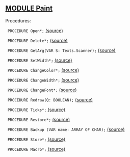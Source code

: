 
## [MODULE Paint](https://github.com/io-core/Paint/blob/main/Paint.Mod)

Procedures:


<code>  PROCEDURE Open*;</code> [(source)](https://github.com/io-core/Paint/blob/main/Paint.Mod#L15)


<code>  PROCEDURE Delete*;</code> [(source)](https://github.com/io-core/Paint/blob/main/Paint.Mod#L36)


<code>  PROCEDURE GetArg(VAR S: Texts.Scanner);</code> [(source)](https://github.com/io-core/Paint/blob/main/Paint.Mod#L45)


<code>  PROCEDURE SetWidth*;</code> [(source)](https://github.com/io-core/Paint/blob/main/Paint.Mod#L54)


<code>  PROCEDURE ChangeColor*;</code> [(source)](https://github.com/io-core/Paint/blob/main/Paint.Mod#L60)


<code>  PROCEDURE ChangeWidth*;</code> [(source)](https://github.com/io-core/Paint/blob/main/Paint.Mod#L68)


<code>  PROCEDURE ChangeFont*;</code> [(source)](https://github.com/io-core/Paint/blob/main/Paint.Mod#L76)


<code>  PROCEDURE Redraw(Q: BOOLEAN);</code> [(source)](https://github.com/io-core/Paint/blob/main/Paint.Mod#L85)


<code>  PROCEDURE Ticks*;</code> [(source)](https://github.com/io-core/Paint/blob/main/Paint.Mod#L96)


<code>  PROCEDURE Restore*;</code> [(source)](https://github.com/io-core/Paint/blob/main/Paint.Mod#L100)


<code>  PROCEDURE Backup (VAR name: ARRAY OF CHAR);</code> [(source)](https://github.com/io-core/Paint/blob/main/Paint.Mod#L104)


<code>  PROCEDURE Store*;</code> [(source)](https://github.com/io-core/Paint/blob/main/Paint.Mod#L115)


<code>  PROCEDURE Macro*;</code> [(source)](https://github.com/io-core/Paint/blob/main/Paint.Mod#L142)

